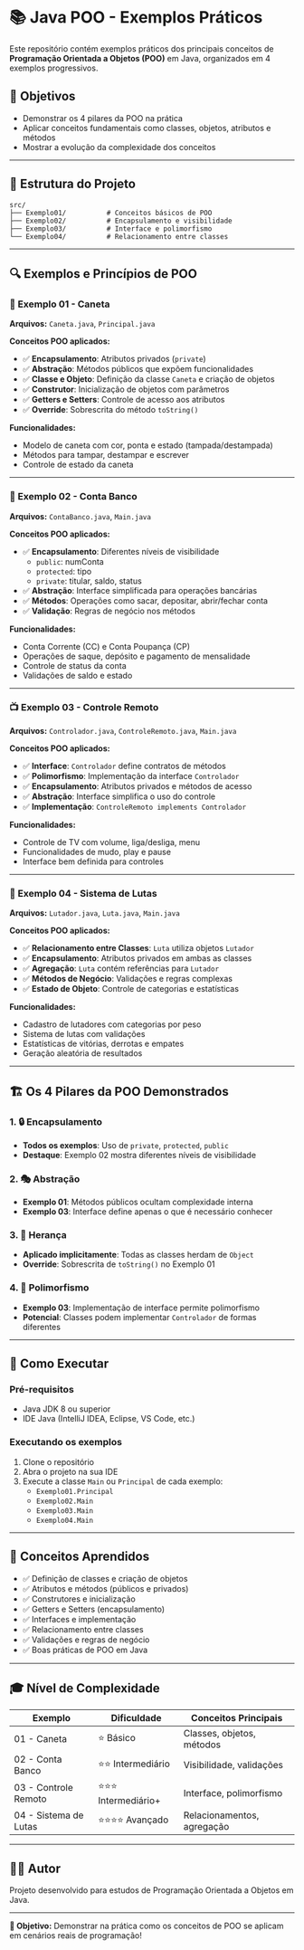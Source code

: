 # 📚 Java POO - Exemplos Práticos

Este repositório contém exemplos práticos dos principais conceitos de **Programação Orientada a Objetos (POO)** em Java, organizados em 4 exemplos progressivos.

## 🎯 Objetivos

- Demonstrar os 4 pilares da POO na prática
- Aplicar conceitos fundamentais como classes, objetos, atributos e métodos
- Mostrar a evolução da complexidade dos conceitos

---

## 📁 Estrutura do Projeto

```
src/
├── Exemplo01/          # Conceitos básicos de POO
├── Exemplo02/          # Encapsulamento e visibilidade
├── Exemplo03/          # Interface e polimorfismo  
└── Exemplo04/          # Relacionamento entre classes
```

---

## 🔍 Exemplos e Princípios de POO

### 📝 Exemplo 01 - Caneta
**Arquivos:** `Caneta.java`, `Principal.java`

**Conceitos POO aplicados:**
- ✅ **Encapsulamento**: Atributos privados (`private`)
- ✅ **Abstração**: Métodos públicos que expõem funcionalidades
- ✅ **Classe e Objeto**: Definição da classe `Caneta` e criação de objetos
- ✅ **Construtor**: Inicialização de objetos com parâmetros
- ✅ **Getters e Setters**: Controle de acesso aos atributos
- ✅ **Override**: Sobrescrita do método `toString()`

**Funcionalidades:**
- Modelo de caneta com cor, ponta e estado (tampada/destampada)
- Métodos para tampar, destampar e escrever
- Controle de estado da caneta

---

### 🏦 Exemplo 02 - Conta Banco
**Arquivos:** `ContaBanco.java`, `Main.java`

**Conceitos POO aplicados:**
- ✅ **Encapsulamento**: Diferentes níveis de visibilidade
  - `public`: numConta
  - `protected`: tipo
  - `private`: titular, saldo, status
- ✅ **Abstração**: Interface simplificada para operações bancárias
- ✅ **Métodos**: Operações como sacar, depositar, abrir/fechar conta
- ✅ **Validação**: Regras de negócio nos métodos

**Funcionalidades:**
- Conta Corrente (CC) e Conta Poupança (CP)
- Operações de saque, depósito e pagamento de mensalidade
- Controle de status da conta
- Validações de saldo e estado

---

### 📺 Exemplo 03 - Controle Remoto
**Arquivos:** `Controlador.java`, `ControleRemoto.java`, `Main.java`

**Conceitos POO aplicados:**
- ✅ **Interface**: `Controlador` define contratos de métodos
- ✅ **Polimorfismo**: Implementação da interface `Controlador`
- ✅ **Encapsulamento**: Atributos privados e métodos de acesso
- ✅ **Abstração**: Interface simplifica o uso do controle
- ✅ **Implementação**: `ControleRemoto implements Controlador`

**Funcionalidades:**
- Controle de TV com volume, liga/desliga, menu
- Funcionalidades de mudo, play e pause
- Interface bem definida para controles

---

### 🥊 Exemplo 04 - Sistema de Lutas
**Arquivos:** `Lutador.java`, `Luta.java`, `Main.java`

**Conceitos POO aplicados:**
- ✅ **Relacionamento entre Classes**: `Luta` utiliza objetos `Lutador`
- ✅ **Encapsulamento**: Atributos privados em ambas as classes
- ✅ **Agregação**: `Luta` contém referências para `Lutador`
- ✅ **Métodos de Negócio**: Validações e regras complexas
- ✅ **Estado de Objeto**: Controle de categorias e estatísticas

**Funcionalidades:**
- Cadastro de lutadores com categorias por peso
- Sistema de lutas com validações
- Estatísticas de vitórias, derrotas e empates
- Geração aleatória de resultados

---

## 🏗️ Os 4 Pilares da POO Demonstrados

### 1. 🔒 Encapsulamento
- **Todos os exemplos**: Uso de `private`, `protected`, `public`
- **Destaque**: Exemplo 02 mostra diferentes níveis de visibilidade

### 2. 🎭 Abstração  
- **Exemplo 01**: Métodos públicos ocultam complexidade interna
- **Exemplo 03**: Interface define apenas o que é necessário conhecer

### 3. 🔄 Herança
- **Aplicado implicitamente**: Todas as classes herdam de `Object`
- **Override**: Sobrescrita de `toString()` no Exemplo 01

### 4. 🎯 Polimorfismo
- **Exemplo 03**: Implementação de interface permite polimorfismo
- **Potencial**: Classes podem implementar `Controlador` de formas diferentes

---

## 🚀 Como Executar

### Pré-requisitos
- Java JDK 8 ou superior
- IDE Java (IntelliJ IDEA, Eclipse, VS Code, etc.)

### Executando os exemplos
1. Clone o repositório
2. Abra o projeto na sua IDE
3. Execute a classe `Main` ou `Principal` de cada exemplo:
   - `Exemplo01.Principal`
   - `Exemplo02.Main`  
   - `Exemplo03.Main`
   - `Exemplo04.Main`

---

## 📖 Conceitos Aprendidos

- ✅ Definição de classes e criação de objetos
- ✅ Atributos e métodos (públicos e privados)
- ✅ Construtores e inicialização
- ✅ Getters e Setters (encapsulamento)
- ✅ Interfaces e implementação
- ✅ Relacionamento entre classes
- ✅ Validações e regras de negócio
- ✅ Boas práticas de POO em Java

---

## 🎓 Nível de Complexidade

| Exemplo | Dificuldade | Conceitos Principais |
|---------|-------------|---------------------|
| 01 - Caneta | ⭐ Básico | Classes, objetos, métodos |
| 02 - Conta Banco | ⭐⭐ Intermediário | Visibilidade, validações |
| 03 - Controle Remoto | ⭐⭐⭐ Intermediário+ | Interface, polimorfismo |
| 04 - Sistema de Lutas | ⭐⭐⭐⭐ Avançado | Relacionamentos, agregação |

---

## 👨‍💻 Autor

Projeto desenvolvido para estudos de Programação Orientada a Objetos em Java.

---

**🎯 Objetivo:** Demonstrar na prática como os conceitos de POO se aplicam em cenários reais de programação!
